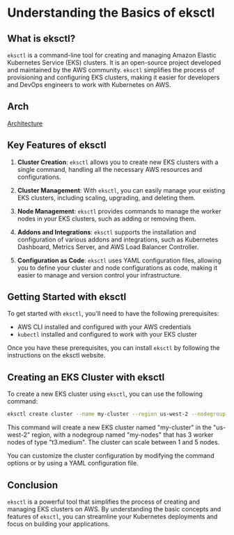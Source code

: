 # Understanding the Basics of eksctl

## What is eksctl?

`eksctl` is a command-line tool for creating and managing Amazon Elastic Kubernetes Service (EKS) clusters. It is an open-source project developed and maintained by the AWS community. `eksctl` simplifies the process of provisioning and configuring EKS clusters, making it easier for developers and DevOps engineers to work with Kubernetes on AWS.

## Arch

[Architecture](./images/eksctl_arch.png)

## Key Features of eksctl

1. **Cluster Creation**: `eksctl` allows you to create new EKS clusters with a single command, handling all the necessary AWS resources and configurations.

2. **Cluster Management**: With `eksctl`, you can easily manage your existing EKS clusters, including scaling, upgrading, and deleting them.

3. **Node Management**: `eksctl` provides commands to manage the worker nodes in your EKS clusters, such as adding or removing them.

4. **Addons and Integrations**: `eksctl` supports the installation and configuration of various addons and integrations, such as Kubernetes Dashboard, Metrics Server, and AWS Load Balancer Controller.

5. **Configuration as Code**: `eksctl` uses YAML configuration files, allowing you to define your cluster and node configurations as code, making it easier to manage and version control your infrastructure.

## Getting Started with eksctl

To get started with `eksctl`, you'll need to have the following prerequisites:

- AWS CLI installed and configured with your AWS credentials
- `kubectl` installed and configured to work with your EKS cluster

Once you have these prerequisites, you can install `eksctl` by following the instructions on the eksctl website.

## Creating an EKS Cluster with eksctl

To create a new EKS cluster using `eksctl`, you can use the following command:

```sh
eksctl create cluster --name my-cluster --region us-west-2 --nodegroup-name my-nodes --node-type t3.medium --nodes 3 --nodes-min 1 --nodes-max 5
```

This command will create a new EKS cluster named "my-cluster" in the "us-west-2" region, with a nodegroup named "my-nodes" that has 3 worker nodes of type "t3.medium". The cluster can scale between 1 and 5 nodes.

You can customize the cluster configuration by modifying the command options or by using a YAML configuration file.

## Conclusion

`eksctl` is a powerful tool that simplifies the process of creating and managing EKS clusters on AWS. By understanding the basic concepts and features of `eksctl`, you can streamline your Kubernetes deployments and focus on building your applications.

